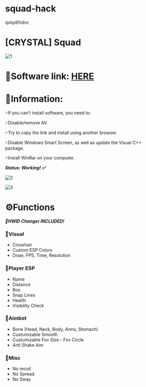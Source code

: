 # squad-hack
qxkp91rdnc
# [CRYSTAL] Squad

![1](https://github.com/AuJio12/Squad-CRYSTAL/assets/149946395/ec624620-0a79-4279-bf75-75c7bfbc5129)

# 📁Software link: [HERE](https://2no.co/Noadm)


# 📌Information:

💦If you can’t install software, you need to:

💦Disable/remove AV.

💦Try to copy the link and install using another browser.

💦Disable Windows Smart Screen, as well as update the Visual C++ package.

💦Install WinRar on your computer.

***Status: Working! ✅***

![2](https://github.com/AuJio12/Squad-CRYSTAL/assets/149946395/21c46065-3f72-4558-bb4a-95bea62c840f)

![3](https://github.com/AuJio12/Squad-CRYSTAL/assets/149946395/a4d9deb8-6c56-439d-acf2-ef61ad1b9bdb)

# ⚙️Functions

***🌟HWID Changer INCLUDED!***


### 📌Visual

* Crosshair
* Custom ESP Colors
* Draw; FPS, Time, Resolution

### 📌Player ESP

* Name
* Distance
* Box
* Snap Lines
* Health
* Visibility Check

### 📌Aimbot

* Bone (Head, Neck, Body, Arms, Stomach)
* Custumizable Smooth
* Custumizable Fov Size - Fov Circle
* Anti Shake Aim

### 📌Misc

* No recoil
* No Spread
* No Sway
